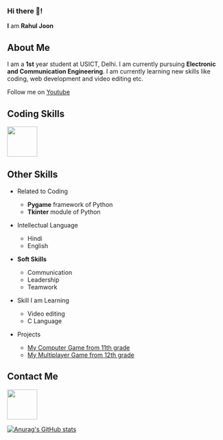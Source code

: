 ### Hi there 👋!

__I__ am **Rahul Joon**

## About Me

I am a **1st** year student at USICT, Delhi. I am currently pursuing **Electronic and Communication Engineering**. I am currently learning new skills like coding, web development and video editing etc.

Follow me on [Youtube](https://www.youtube.com/)

## Coding Skills

<p>
  <img src = "https://upload.wikimedia.org/wikipedia/commons/thumb/c/c3/Python-logo-notext.svg/1200px-Python-logo-notext.svg.png" height = "70px"/>
  </p>
  
## Other Skills
- Related to Coding

   - **Pygame** framework of Python
   - **Tkinter** module of Python

- Intellectual Language
   - Hindi
   - English

- **Soft Skills**
   - Communication
   - Leadership 
   - Teamwork
- Skill I am Learning
   - Video editing
   - C Language
- Projects
   - [My Computer Game from 11th grade](https://github.com/Rahul-JOON/Lost-in-space)
   - [My Multiplayer Game from 12th grade](https://github.com/Rahul-JOON/Lost-in-space)

## Contact Me

[<img src = "https://cdn.vox-cdn.com/thumbor/8fWz6qpiMYMsZhY4vrc9Vhl5yL8=/0x110:1320x770/fit-in/1200x600/cdn.vox-cdn.com/uploads/chorus_asset/file/21939811/newgmaillogo.jpg" height = "70px"/>](https://mail.google.com/mail/u/0/#inbox)

[![Anurag's GitHub stats](https://github-readme-stats.vercel.app/api?username=Rahul-JOON)](https://github.com/anuraghazra/github-readme-stats)

   
   
<!--
**Rahul-JOON/Rahul-JOON** is a ✨ _special_ ✨ repository because its `README.md` (this file) appears on your GitHub profile.

Here are some ideas to get you started:

- 🔭 I’m currently working on ...
- 🌱 I’m currently learning ...
- 👯 I’m looking to collaborate on ...
- 🤔 I’m looking for help with ...
- 💬 Ask me about ...
- 📫 How to reach me: ...
- 😄 Pronouns: ...
- ⚡ Fun fact: ...
-->

